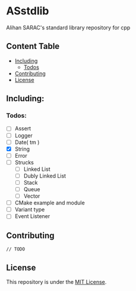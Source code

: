 # ASstdlib
Alihan SARAC's standard library repository for cpp

## Content Table
+ [Including](#including)
  + [Todos](#todos)
+ [Contributing](#contributing)
+ [License](#license)

## Including:

### Todos:
+ [ ] Assert
+ [ ] Logger
+ [ ] Date( tm )
+ [x] String
+ [ ] Error
+ [ ] Strucks
  + [ ] Linked List
  + [ ] Dubly Linked List
  + [ ] Stack
  + [ ] Queue
  + [ ] Vector
+ [ ] CMake example and module
+ [ ] Variant type
+ [ ] Event Listener

## Contributing
`// TODO`

## License
This repository is under the [MIT License](LICENSE).
